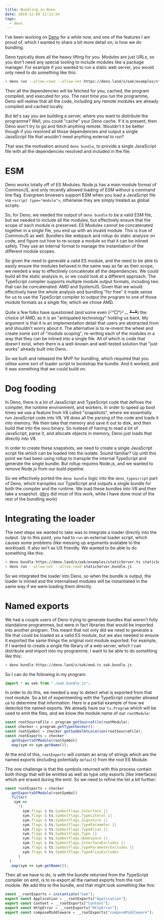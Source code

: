```yaml
---
title: Bundling in Deno
date: 2019-12-09 11:21:54
tags:
  - deno
---
```


I've been working on [Deno](https://deno.land/) for a while now, and one of the features I am proud of, which I wanted to share a bit more detail on, is how we do bundling.

Deno typically does all the heavy lifting for you.  Modules are just URLs, so you don't need any special tooling to include modules like a package manager. For example if you wanted to run a static web server, you would only need to do something like this:

```sh
> deno run --allow-read --allow-net https://deno.land/x/oak/examples/staticServer.ts
```

Then all the dependencies will be fetched for you, cached, the program compiled, and executed for you.  The next time you run the programme, Deno will realise that all the code, including any remote modules are already compiled and cached locally.

But let's say you are building a server, where you want to distribute the programme?  Well, you could "cache" your Deno cache.  If it is present, then Deno won't try to go and fetch anything remote.  Wouldn't it be better though if you resolved all those dependencies and output a single JavaScript file that wouldn't need anything external to run?

That was the motivation around `deno bundle`, to provide a single JavaScript file with all the dependencies resolved and included in the file.

# ESM

Deno works totally off of ES Modules.  Node.js has a main module format of CommonJS, and only recently allowed loading of ESM without a command line flag.  Evergreen browsers support ESM when you load a JavaScript file via `<script type="module">`, otherwise they are simply treated as global scripts.

So, for Deno, we needed the output of `deno bundle` to be a valid ESM file, but we needed to include all the modules, but effectively ensure that the scope of each module is preserved.  ES Modules cannot be concatenated together in a single file, you end up with an invalid module.  This is true of CommonJS as well.  Bundlers like webpack and rollup do static analysis on code, and figure out how to re-scope a module so that it can be inlined safely.  They use an internal format to manage the instantiation of the different module scopes.

So given the need to generate a valid ES module, and the need to be able to easily ensure the modules behaved in the same way as far as their scope, we needed a way to effectively concatenate all the dependencies.  We could build all the static analysis in, or we could look at a different approach.  The TypeScript compiler supports multiple module output formats, including two that can be concatenated: AMD and SystemJS.  Given that we would effectively have the whole analysis and bundling "for free" it made sense for us to use the TypeScript compiler to output the program to one of those module formats as a single file, which we chose AMD.

Quite a few folks have questioned (and some even (╯°□°)╯︵ ┻━┻) the choice of AMD, as it is an "antiquated technology" holding us back.  My argument is that it is an implementation detail that users are abstracted from and shouldn't worry about it.  The alternative is to re-invent the wheel and create some sort of "module scoping", re-writing each of the modules in a way that they can be inlined into a single file.  All of which is code that doesn't exist, when there is a well-known and well-tested solution that "just works" already built into Deno.

So we built and released the MVP for bundling, which required that you utilise some sort of loader script to bootstrap the bundle.  And it worked, and it was something that we could build on.

# Dog fooding

In Deno, there is a lot of JavaScript and TypeScript code that defines the compiler, the runtime environment, and workers.  In order to speed up boot times we use a feature from V8 called "snapshots", where we essentially run JavaScript code into V8, V8 does all the parsing of the code and loads it into memory.  We then take that memory and save it out to disk, and then build that into the `deno` binary.  So instead of having to read a lot of JavaScript, parse it, and allocate objects in memory, Deno just loads that directly into V8.

In order to create these snapshots, we need to create a single JavaScript script file which can be loaded into the isolate.  Sound familiar?  Up until this point we had been using rollup to transpile the internal TypeScript and generate the single bundle.  But rollup requires Node.js, and we wanted to remove Node.js from our build pipeline.

So we effectively ported the `deno bundle` logic into the `deno_typescript` part of Deno, which transpiles our TypeScript and outputs a single bundle for both the compiler and the runtime.  We load these bundles into V8 and then take a snapshot. ([@ry](https://github.com/ry/) did most of this work, while I have done most of the rest of the bundling work)

# Integrating the loader

The next steps we wanted to take was to integrate a loader directly into the output.  Up to this point, you had to `run` an external loader script, which causes some problems (like messing up arguments available to the workload).  It also isn't as UX friendly.  We wanted to be able to do something like this:

```sh
> deno bundle https://deno.land/x/oak/examples/staticServer.ts staticServer.bundle.js
> deno run --allow-net --allow-read staticServer.bundle.js
```

So we integrated the loader into Deno, so when the bundle is output, the loader is inlined and the internalised modules will be instantiated in the same way if we were loading them directly.

# Named exports

We had a couple users of Deno trying to generate bundles that weren't fully standalone programmes, but were in fact libraries that would be imported into another program.  This meant that not only did we need to generate a file that could be loaded as a valid ES module, but we also needed to ensure it exported the same things the original root module exported.  For example, if I wanted to create a single file library of a web server, which I can distribute and import into my programme, I want to be able to do something like this:

```sh
> deno bundle https://deno.land/x/oak/mod.ts oak.bundle.js
```

So I can do the following in my program:

```ts
import * as oak from "./oak.bundle.js";
```

In order to do this, we needed a way to detect what is exported from that root module.  So a bit of experimenting with the TypeScript compiler allowed us to determine that information.  Here is a partial example of how we detected the named exports.  We already have our `ts.Program` which will be used to emit the files, and we know the module name of our `rootModule`:

```ts
const rootSourceFile = program.getSourceFile(rootModule);
const checker = program.getTypeChecker();
const rootSymbol = checker.getSymbolAtLocation(rootSourceFile);
const rootExports = checker
  .getExportsOfModule(rootSymbol)
  .map(sym => sym.getName());
```

At the end of this, `rootExports` will contain an array of strings which are the named exports (including potentially `default`) from the root ES Module.

The one challenge is that the symbols returned with this process contain both things that will be emitted as well as type only exports (like interfaces) which are erased during the emit.  So we need to refine the list a bit further:

```ts
const rootExports = checker
  .getExportsOfModule(rootSymbol)
  .filter(
    sym =>
      !(
        sym.flags & ts.SymbolFlags.Interface ||
        sym.flags & ts.SymbolFlags.TypeLiteral ||
        sym.flags & ts.SymbolFlags.Signature ||
        sym.flags & ts.SymbolFlags.TypeParameter ||
        sym.flags & ts.SymbolFlags.TypeAlias ||
        sym.flags & ts.SymbolFlags.Type ||
        sym.flags & ts.SymbolFlags.Namespace ||
        sym.flags & ts.SymbolFlags.InterfaceExcludes ||
        sym.flags & ts.SymbolFlags.TypeParameterExcludes ||
        sym.flags & ts.SymbolFlags.TypeAliasExcludes
      )
  )
  .map(sym => sym.getName());
```

Then all we have to do, is with the bundle returned from the TypeScript compiler on emit, is to re-export all the named exports from the root module.  We add this to the bundle, and that might look something like this:

```ts
const __rootExports = instantiate("oak");
export const Application = __rootExports["Application"];
export const Context = __rootExports["Context"];
export const HttpError = __rootExports["HttpError"];
export const composeMiddleware = __rootExports["composeMiddleware"];
```
